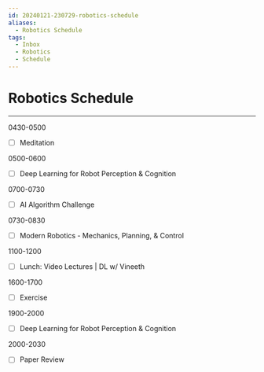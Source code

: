 ```yaml
---
id: 20240121-230729-robotics-schedule
aliases:
  - Robotics Schedule
tags:
  - Inbox
  - Robotics
  - Schedule
---
```


# Robotics Schedule

---

0430-0500

- [ ]  Meditation

0500-0600

- [ ] Deep Learning for Robot Perception & Cognition

0700-0730

- [ ] AI Algorithm Challenge

0730-0830

- [ ] Modern Robotics - Mechanics, Planning, & Control

1100-1200

- [ ] Lunch: Video Lectures | DL w/ Vineeth

1600-1700

- [ ] Exercise

1900-2000

- [ ] Deep Learning for Robot Perception & Cognition

2000-2030

- [ ] Paper Review

<!-- markdownlint-disable-file MD013 -->
<!-- markdownlint-disable-file MD025 -->
